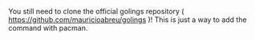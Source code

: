 You still need to clone the official golings repository ( https://github.com/mauricioabreu/golings )!
This is just a way to add the command with pacman.

